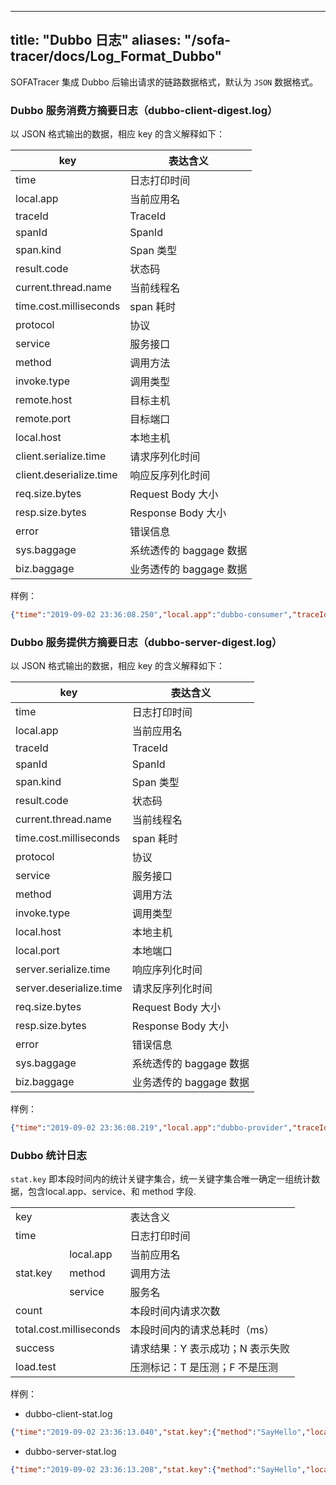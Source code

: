 
---
title: "Dubbo 日志"
aliases: "/sofa-tracer/docs/Log_Format_Dubbo"
---

SOFATracer 集成 Dubbo 后输出请求的链路数据格式，默认为 `JSON` 数据格式。

### Dubbo 服务消费方摘要日志（dubbo-client-digest.log）

以 JSON 格式输出的数据，相应 key 的含义解释如下：

key | 表达含义
--------- | -------------
 time | 日志打印时间
 local.app | 当前应用名
 traceId | TraceId
 spanId | SpanId
 span.kind | Span 类型
 result.code | 状态码
 current.thread.name | 当前线程名
 time.cost.milliseconds | span 耗时
 protocol | 协议
 service | 服务接口
 method | 调用方法
 invoke.type| 调用类型
 remote.host | 目标主机
 remote.port | 目标端口
 local.host | 本地主机
 client.serialize.time | 请求序列化时间
 client.deserialize.time | 响应反序列化时间
 req.size.bytes | Request Body 大小
 resp.size.bytes | Response Body 大小
 error | 错误信息
 sys.baggage | 系统透传的 baggage 数据
 biz.baggage | 业务透传的 baggage 数据

样例：

```json
{"time":"2019-09-02 23:36:08.250","local.app":"dubbo-consumer","traceId":"1e27a79c156743856804410019644","spanId":"0","span.kind":"client","result.code":"00","current.thread.name":"http-nio-8080-exec-2","time.cost.milliseconds":"205ms","protocol":"dubbo","service":"com.glmapper.bridge.boot.service.HelloService","method":"SayHello","invoke.type":"sync","remote.host":"192.168.2.103","remote.port":"20880","local.host":"192.168.2.103","client.serialize.time":35,"client.deserialize.time":5,"req.size.bytes":336,"resp.size.bytes":48,"error":"","sys.baggage":"","biz.baggage":""}
```
### Dubbo 服务提供方摘要日志（dubbo-server-digest.log）

以 JSON 格式输出的数据，相应 key 的含义解释如下：

key | 表达含义
--------- | -------------
 time | 日志打印时间
 local.app | 当前应用名
 traceId | TraceId
 spanId | SpanId
 span.kind | Span 类型
 result.code | 状态码
 current.thread.name | 当前线程名
 time.cost.milliseconds | span 耗时
 protocol | 协议
 service | 服务接口
 method | 调用方法
 invoke.type| 调用类型
 local.host | 本地主机
 local.port | 本地端口
 server.serialize.time | 响应序列化时间
 server.deserialize.time | 请求反序列化时间
 req.size.bytes | Request Body 大小
 resp.size.bytes | Response Body 大小
 error | 错误信息
 sys.baggage | 系统透传的 baggage 数据
 biz.baggage | 业务透传的 baggage 数据

样例：

```json
{"time":"2019-09-02 23:36:08.219","local.app":"dubbo-provider","traceId":"1e27a79c156743856804410019644","spanId":"0","span.kind":"server","result.code":"00","current.thread.name":"DubboServerHandler-192.168.2.103:20880-thread-2","time.cost.milliseconds":"9ms","protocol":"dubbo","service":"com.glmapper.bridge.boot.service.HelloService","method":"SayHello","local.host":"192.168.2.103","local.port":"62443","server.serialize.time":0,"server.deserialize.time":27,"req.size.bytes":336,"resp.size.bytes":0,"error":"","sys.baggage":"","biz.baggage":""}
```

### Dubbo 统计日志

`stat.key` 即本段时间内的统计关键字集合，统一关键字集合唯一确定一组统计数据，包含local.app、service、和 method 字段.

<table>
   <tr>
      <td colspan="2">key</td>
      <td>表达含义</td>
   </tr>
   <tr>
      <td colspan="2">time</td>
      <td>日志打印时间</td>
   </tr>
   <tr>
      <td rowspan="3">stat.key</td>
      <td>local.app</td>
      <td>当前应用名</td>
   </tr>
   <tr>
      <td>method</td>
      <td>调用方法</td>
   </tr>
   <tr>
      <td> service </td>
      <td>服务名</td>
   </tr>
   <tr>
      <td colspan="2">count</td>
      <td>本段时间内请求次数</td>
   </tr>
   <tr>
      <td colspan="2">total.cost.milliseconds</td>
      <td>本段时间内的请求总耗时（ms）</td>
   </tr>
   <tr>
      <td colspan="2">success</td>
      <td>请求结果：Y 表示成功；N 表示失败</td>
   </tr>
   <tr>
      <td colspan="2">load.test</td>
      <td>压测标记：T 是压测；F 不是压测</td>
   </tr>
</table>

样例：

* dubbo-client-stat.log
```json
{"time":"2019-09-02 23:36:13.040","stat.key":{"method":"SayHello","local.app":"dubbo-consumer","service":"com.glmapper.bridge.boot.service.HelloService"},"count":1,"total.cost.milliseconds":205,"success":"true","load.test":"F"}
```

* dubbo-server-stat.log
```json
{"time":"2019-09-02 23:36:13.208","stat.key":{"method":"SayHello","local.app":"dubbo-provider","service":"com.glmapper.bridge.boot.service.HelloService"},"count":1,"total.cost.milliseconds":9,"success":"true","load.test":"F"}
```